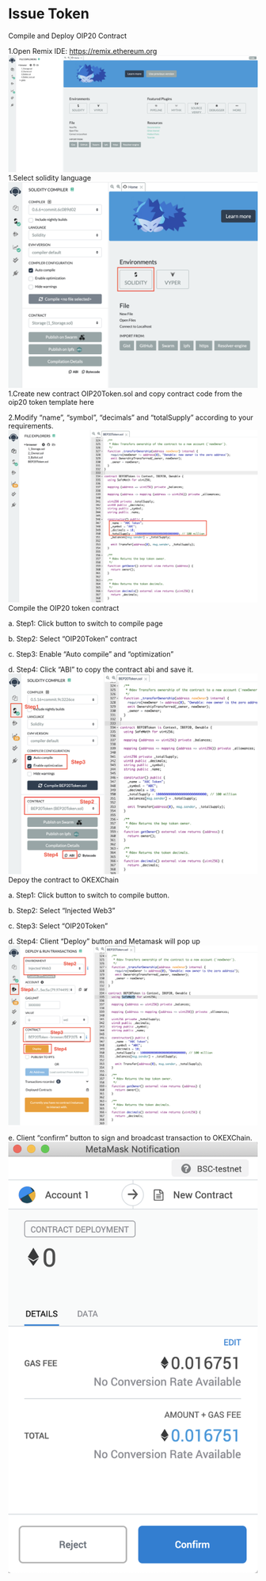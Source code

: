 # Issue Token

Compile and Deploy OIP20 Contract

1.Open Remix IDE: https://remix.ethereum.org
![avatar](../../img/issue-token-01.png)
1.Select solidity language
![avatar](../../img/issue-token-02.png)
1.Create new contract OIP20Token.sol and copy contract code from the oip20 token template here

2.Modify “name”, “symbol”, “decimals” and “totalSupply” according to your requirements.
![avatar](../../img/issue-token-03.png)
Compile the OIP20 token contract

a. Step1: Click button to switch to compile page

b. Step2: Select “OIP20Token” contract

c. Step3: Enable “Auto compile” and    “optimization”

d. Step4: Click “ABI” to copy the contract abi and save it.
![avatar](../../img/issue-token-04.png)
Depoy the contract to OKEXChain

a. Step1: Click button to switch to compile button.

b. Step2: Select “Injected Web3”

c. Step3: Select “OIP20Token”

d. Step4: Client “Deploy” button and Metamask will pop up
![avatar](../../img/issue-token-05.png)

e. Client “confirm” button to sign and broadcast transaction to OKEXChain.
![avatar](../../img/issue-token-06.png)